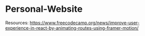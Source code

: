 # Personal-Website
Resources:
  https://www.freecodecamp.org/news/improve-user-experience-in-react-by-animating-routes-using-framer-motion/
